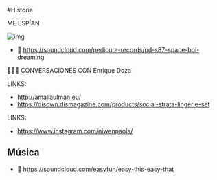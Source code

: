 #Historia

ME ESPÍAN

![img](https://static.independent.co.uk/s3fs-public/thumbnails/image/2017/04/05/11/jurassic-park.jpg)

- 🎼 https://soundcloud.com/pedicure-records/pd-s87-space-boi-dreaming

👩🏿‍💻 CONVERSACIONES CON Enrique Doza

LINKS:
- http://amaliaulman.eu/
- https://disown.dismagazine.com/products/social-strata-lingerie-set


LINKS:
- https://www.instagram.com/niwenpaola/

## Música

- 🎼 https://soundcloud.com/easyfun/easy-this-easy-that
